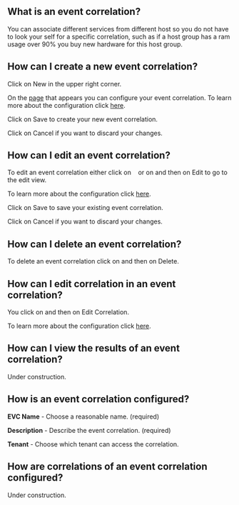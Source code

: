 [//]: # (Links)
[site]: /eventcorrelation_module/eventcorrelations (Event correlations)
[adding]: /eventcorrelation_module/eventcorrelations/add (Add a new event correlation)
[configure]: #configure "Configure your event correlations"
[configure correlations]: #relations "Configure correlations of an event correlation"

[//]: # (Pictures)

[//]: # (Content)

## What is an event correlation?

You can associate different services from different host so you do not have to look your self for a specific correlation, such as if a host group has a ram usage over 90% you buy new hardware for this host group.

## How can I create a new event correlation?

Click on
<a class="btn btn-xs btn-success"><i class="fa fa-plus"></i> New</a>
in the upper right corner.

On the [page][adding] that appears you can configure your event correlation.
To learn more about the configuration click [here][configure].

Click on <a class="btn btn-xs btn-primary">Save</a> to create your new event correlation.

Click on <a class="btn btn-xs btn-default">Cancel</a> if you want to discard your changes.

## How can I edit an event correlation?

To edit an event correlation either click on
<a class="btn btn-default btn-xs">&nbsp;<i class="fa fa-cog"></i>&nbsp;</a>
or on
<a class="btn btn-default btn-xs"><span class="caret"></span></a>
and then on
<a class="btn btn-default btn-xs"><i class="fa fa-cog"></i> Edit</a>
to go to the edit view.

To learn more about the configuration click [here][configure].

Click on <a class="btn btn-xs btn-primary">Save</a> to save your existing event correlation.

Click on <a class="btn btn-xs btn-default">Cancel</a> if you want to discard your changes.

## How can I delete an event correlation?

To delete an event correlation click on
<a class="btn btn-default btn-xs"><span class="caret"></span></a>
and then on
<a class="btn btn-default btn-xs txt-color-red"><i class="fa fa-trash-o"></i> Delete</a>.

## How can I edit correlation in an event correlation?

You click on
<a class="btn btn-default btn-xs"><span class="caret"></span></a>
and then on
<a class="btn btn-default btn-xs"><i class="fa fa-edit"></i> Edit Correlation</a>.

To learn more about the configuration click [here][configure correlations].

## How can I view the results of an event correlation?

Under construction.

## How is an event correlation configured? <span id="configure"></span>

**EVC Name** - Choose a reasonable name. (required)

**Description** - Describe the event correlation. (required)

**Tenant** - Choose which tenant can access the correlation.

## How are correlations of an event correlation configured? <span id="relations"></span>

Under construction.
